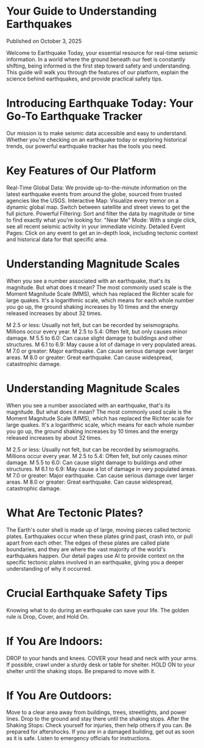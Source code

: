 # Your Guide to Understanding Earthquakes
Published on October 3, 2025

Welcome to Earthquake Today, your essential resource for real-time seismic information. In a world where the ground beneath our feet is constantly shifting, being informed is the first step toward safety and understanding. This guide will walk you through the features of our platform, explain the science behind earthquakes, and provide practical safety tips.

# Introducing Earthquake Today: Your Go-To Earthquake Tracker
Our mission is to make seismic data accessible and easy to understand. Whether you're checking on an earthquake today or exploring historical trends, our powerful earthquake tracker has the tools you need.

# Key Features of Our Platform
Real-Time Global Data: We provide up-to-the-minute information on the latest earthquake events from around the globe, sourced from trusted agencies like the USGS.
Interactive Map: Visualize every tremor on a dynamic global map. Switch between satellite and street views to get the full picture.
Powerful Filtering: Sort and filter the data by magnitude or time to find exactly what you're looking for.
"Near Me" Mode: With a single click, see all recent seismic activity in your immediate vicinity.
Detailed Event Pages: Click on any event to get an in-depth look, including tectonic context and historical data for that specific area.

# Understanding Magnitude Scales
When you see a number associated with an earthquake, that's its magnitude. But what does it mean? The most commonly used scale is the Moment Magnitude Scale (MMS), which has replaced the Richter scale for large quakes. It's a logarithmic scale, which means for each whole number you go up, the ground shaking increases by 10 times and the energy released increases by about 32 times.

M 2.5 or less: Usually not felt, but can be recorded by seismographs. Millions occur every year.
M 2.5 to 5.4: Often felt, but only causes minor damage.
M 5.5 to 6.0: Can cause slight damage to buildings and other structures.
M 6.1 to 6.9: May cause a lot of damage in very populated areas.
M 7.0 or greater: Major earthquake. Can cause serious damage over larger areas.
M 8.0 or greater: Great earthquake. Can cause widespread, catastrophic damage.

# Understanding Magnitude Scales
When you see a number associated with an earthquake, that's its magnitude. But what does it mean? The most commonly used scale is the Moment Magnitude Scale (MMS), which has replaced the Richter scale for large quakes. It's a logarithmic scale, which means for each whole number you go up, the ground shaking increases by 10 times and the energy released increases by about 32 times.

M 2.5 or less: Usually not felt, but can be recorded by seismographs. Millions occur every year.
M 2.5 to 5.4: Often felt, but only causes minor damage.
M 5.5 to 6.0: Can cause slight damage to buildings and other structures.
M 6.1 to 6.9: May cause a lot of damage in very populated areas.
M 7.0 or greater: Major earthquake. Can cause serious damage over larger areas.
M 8.0 or greater: Great earthquake. Can cause widespread, catastrophic damage.

# What Are Tectonic Plates?
The Earth's outer shell is made up of large, moving pieces called tectonic plates. Earthquakes occur when these plates grind past, crash into, or pull apart from each other. The edges of these plates are called plate boundaries, and they are where the vast majority of the world's earthquakes happen. Our detail pages use AI to provide context on the specific tectonic plates involved in an earthquake, giving you a deeper understanding of why it occurred.

# Crucial Earthquake Safety Tips
Knowing what to do during an earthquake can save your life. The golden rule is Drop, Cover, and Hold On.

# If You Are Indoors:
DROP to your hands and knees.
COVER your head and neck with your arms. If possible, crawl under a sturdy desk or table for shelter.
HOLD ON to your shelter until the shaking stops. Be prepared to move with it.

# If You Are Outdoors:
Move to a clear area away from buildings, trees, streetlights, and power lines.
Drop to the ground and stay there until the shaking stops.
After the Shaking Stops:
Check yourself for injuries, then help others if you can.
Be prepared for aftershocks.
If you are in a damaged building, get out as soon as it is safe.
Listen to emergency officials for instructions.
